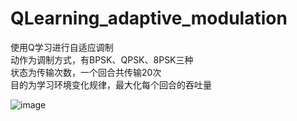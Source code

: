 # QLearning_adaptive_modulation  
使用Q学习进行自适应调制  
动作为调制方式，有BPSK、QPSK、8PSK三种  
状态为传输次数，一个回合共传输20次  
目的为学习环境变化规律，最大化每个回合的吞吐量  
  
![image](https://github.com/sumizomechou/QLearning-underwater-AMC/blob/main/Figure_1.png)
